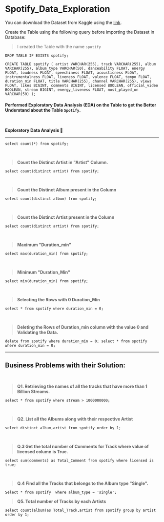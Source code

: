 # Spotify_Data_Exploration

You can download the Dataset from Kaggle using the [link](https://www.kaggle.com/datasets/sandeepkumar7372/spotify-dataset).


Create the Table using the following query before importing the Dataset in Database:

>I created the Table with the name `spotify`

`DROP TABLE IF EXISTS spotify;`

`CREATE TABLE spotify (
    artist VARCHAR(255),
    track VARCHAR(255),
    album VARCHAR(255),
    album_type VARCHAR(50),
    danceability FLOAT,
    energy FLOAT,
    loudness FLOAT,
    speechiness FLOAT,
    acousticness FLOAT,
    instrumentalness FLOAT,
    liveness FLOAT,
    valence FLOAT,
    tempo FLOAT,
    duration_min FLOAT,
    title VARCHAR(255),
    channel VARCHAR(255),
    views FLOAT,
    likes BIGINT,
    comments BIGINT,
    licensed BOOLEAN,
    official_video BOOLEAN,
    stream BIGINT,
    energy_liveness FLOAT,
    most_played_on VARCHAR(50)
);`


#### Performed Exploratory Data Analysis (EDA) on the Table to get the Better Understand about the Table `Spotify`.

<br>

**Exploratory Data Analysis 🔎**

<hr>

`select count(*) from spotify;`

<br>

>**Count the Distinct Artist in "Artist" Column.**

`select count(distinct artist) from spotify;`

<br>

>**Count the Distinct Album present in the Column**

`select count(distinct album) from spotify;`

<br>

>**Count the Distinct Artist present in the Column**

`select count(distinct artist) from spotify;`

<br>

>**Maximum "Duration_min"**

`select max(duration_min) from spotify;`

<br>

>**Minimum "Duration_Min"**

`select min(duration_min) from spotify;`

<br>

>**Selecting the Rows with 0 Duration_Min**

`select * from spotify
where duration_min = 0;`

<br>

>**Deleting the Rows of Duration_min column with the value 0 and Validating the Data.**

`delete from spotify
where duration_min = 0;
select * from spotify
where duration_min = 0;`

<hr>

## Business Problems with their Solution:

<br>

>**Q1. Retrieving the names of all the tracks that have more than 1 Billion Streams.**

`select * from spotify
where stream > 1000000000;`

<br>

>**Q2. List all the Albums along with their respective Artist**

`select distinct album,artist from spotify
order by 1;`

<br>

>**Q.3 Get the total number of Comments for Track where value of licensed column is True.**

`select sum(comments) as Total_Comment
from spotify
where licensed is true;`

<br>

>**Q.4 Find all the Tracks that belongs to the Album type "Single".**

`Select * from spotify 
where album_type = 'single';`
<br>

>**Q5. Total number of Tracks by each Artists**

`select count(album)as Total_Track,artist
from spotify
group by artist
order by 1;`
